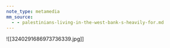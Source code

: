 ```yaml
---
note_type: metamedia
mm_source:
  - - palestinians-living-in-the-west-bank-s-heavily-for.md
---
```


![[3240291686973736339.jpg]]


